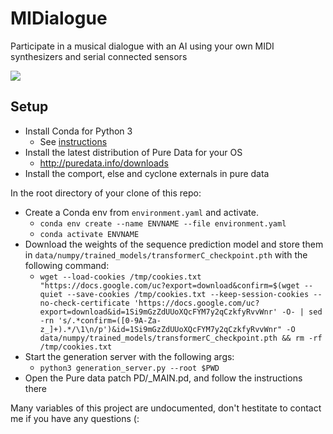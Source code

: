 # MIDialogue
Participate in a musical dialogue with an AI using your own MIDI synthesizers and serial connected sensors


[![](http://img.youtube.com/vi/n8UbtETPSNk/0.jpg)](http://www.youtube.com/watch?v=n8UbtETPSNk "")


## Setup
* Install Conda for Python 3
  * See [instructions](https://conda.io/projects/conda/en/latest/user-guide/install/index.html)
* Install the latest distribution of Pure Data for your OS
  * http://puredata.info/downloads
* Install the comport, else and cyclone externals in pure data

In the root directory of your clone of this repo:

* Create a Conda env from `environment.yaml` and activate.
  *  `conda env create --name ENVNAME --file environment.yaml`
  *  `conda activate ENVNAME`
* Download the weights of the sequence prediction model and store them in `data/numpy/trained_models/transformerC_checkpoint.pth` with the following command:
  * `wget --load-cookies /tmp/cookies.txt "https://docs.google.com/uc?export=download&confirm=$(wget --quiet --save-cookies /tmp/cookies.txt --keep-session-cookies --no-check-certificate 'https://docs.google.com/uc?export=download&id=1Si9mGzZdUUoXQcFYM7y2qCzkfyRvvWnr' -O- | sed -rn 's/.*confirm=([0-9A-Za-z_]+).*/\1\n/p')&id=1Si9mGzZdUUoXQcFYM7y2qCzkfyRvvWnr" -O data/numpy/trained_models/transformerC_checkpoint.pth && rm -rf /tmp/cookies.txt`
* Start the generation server with the following args:
  * `python3 generation_server.py --root $PWD`
* Open the Pure data patch PD/_MAIN.pd, and follow the instructions there

Many variables of this project are undocumented, don't hestitate to contact me if you have any questions (:
